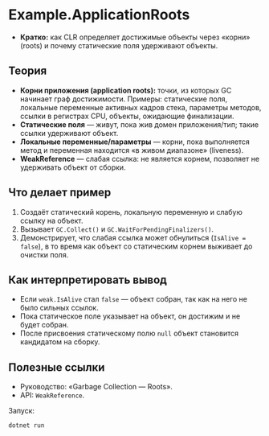 # Example.ApplicationRoots

- **Кратко:** как CLR определяет достижимые объекты через «корни» (roots) и почему статические поля удерживают объекты.

## Теория
- **Корни приложения (application roots):** точки, из которых GC начинает граф достижимости. Примеры: статические поля, локальные переменные активных кадров стека, параметры методов, ссылки в регистрах CPU, объекты, ожидающие финализации.
- **Статические поля** — живут, пока жив домен приложения/тип; такие ссылки удерживают объект.
- **Локальные переменные/параметры** — корни, пока выполняется метод и переменная находится «в живом диапазоне» (liveness).
- **WeakReference** — слабая ссылка: не является корнем, позволяет не удерживать объект от сборки.

## Что делает пример
1. Создаёт статический корень, локальную переменную и слабую ссылку на объект.
2. Вызывает `GC.Collect()` и `GC.WaitForPendingFinalizers()`.
3. Демонстрирует, что слабая ссылка может обнулиться (`IsAlive = false`), в то время как объект со статическим корнем выживает до очистки поля.

## Как интерпретировать вывод
- Если `weak.IsAlive` стал `false` — объект собран, так как на него не было сильных ссылок.
- Пока статическое поле указывает на объект, он достижим и не будет собран.
- После присвоения статическому полю `null` объект становится кандидатом на сборку.

## Полезные ссылки
- Руководство: «Garbage Collection — Roots». 
- API: `WeakReference`.

Запуск:
```
dotnet run
```
